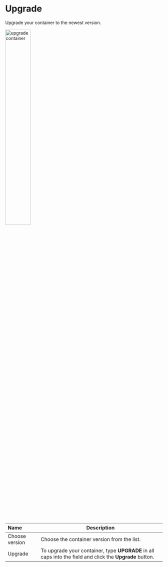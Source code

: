 # Upgrade

Upgrade your container to the newest version.

<img src="../../../../images/upgradecontainer.jpg" alt="upgradecontainer" style="width: 40%; display: block"></a>

**Name** | **Description** 
:--- | ---
Choose version | Choose the container version from the list.
Upgrade | To upgrade your container, type **UPGRADE** in all caps into the field and click the **Upgrade** button.